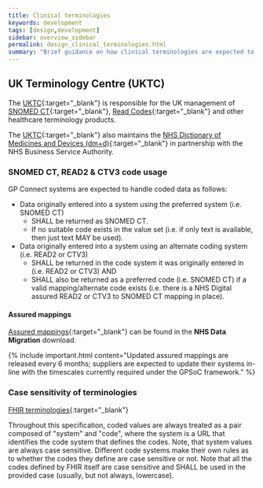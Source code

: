 ```yaml
---
title: Clinical terminologies
keywords: development
tags: [design,development]
sidebar: overview_sidebar
permalink: design_clinical_terminologies.html
summary: "Brief guidance on how clinical terminologies are expected to be used within GP Connect"
---
```


## UK Terminology Centre (UKTC) ## 

The [UKTC](http://systems.digital.nhs.uk/data/uktc){:target="_blank"} is responsible for the UK management of [SNOMED CT](http://systems.digital.nhs.uk/data/uktc/snomed){:target="_blank"}, [Read Codes](http://systems.digital.nhs.uk/data/uktc/readcodes){:target="_blank"} and other healthcare terminology products.

The [UKTC](http://systems.digital.nhs.uk/data/uktc){:target="_blank"} also maintains the [NHS Dictionary of Medicines and Devices (dm+d)](http://www.nhsbsa.nhs.uk/1121.aspx){:target="_blank"} in partnership with the NHS Business Service Authority.

### SNOMED CT, READ2 & CTV3 code usage ###

GP Connect systems are expected to handle coded data as follows:

- Data originally entered into a system using the preferred system (i.e. SNOMED CT)
	- SHALL be returned as SNOMED CT.
	- If no suitable code exists in the value set (i.e. if only text is available, then just text MAY be used).
- Data originally entered into a system using an alternate coding system (i.e. READ2 or CTV3)
	- SHALL be returned in the code system it was originally entered in (i.e. READ2 or CTV3) AND
	- SHALL also be returned as a preferred code (i.e. SNOMED CT) if a valid mapping/alternate code exists (i.e. there is a NHS Digital assured READ2 or CTV3 to SNOMED CT mapping in place).

#### Assured mappings ####

[Assured mappings](https://isd.hscic.gov.uk/trud3/user/guest/group/2/pack/8){:target="_blank"} can be found in the **NHS Data Migration** download.

{% include important.html content="Updated assured mappings are released every 6 months; suppliers are expected to update their systems in-line with the timescales currently required under the GPSoC framework." %}


### Case sensitivity of terminologies ###
[FHIR terminologies](https://www.hl7.org/fhir/terminologies.html#required){:target="_blank"}

Throughout this specification, coded values are always treated as a pair composed of "system" and "code", where the system is a URL that identifies the code system that defines the codes. Note, that system values are always case sensitive. Different code systems make their own rules as to whether the codes they define are case sensitive or not. Note that all the codes defined by FHIR itself are case sensitive and SHALL be used in the provided case (usually, but not always, lowercase).